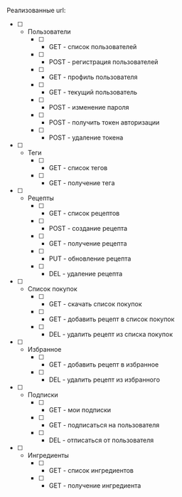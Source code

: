 Реализованные url:

- [ ] - Пользователи
    - [ ] - GET - список пользователей
    - [ ] - POST - регистрация пользователей
    - [ ] - GET - профиль пользователя
    - [ ] - GET - текущий пользователь
    - [ ] - POST - изменение пароля
    - [ ] - POST - получить токен авторизации
    - [ ] - POST - удаление токена
- [ ] - Теги
    - [ ] - GET - список тегов
    - [ ] - GET - получение тега
- [ ] - Рецепты
    - [ ] - GET - список рецептов
    - [ ] - POST - создание рецепта
    - [ ] - GET - получение рецепта
    - [ ] - PUT - обновление рецепта
    - [ ] - DEL - удаление рецепта
- [ ] - Список покупок
    - [ ] - GET - скачать список покупок
    - [ ] - GET - добавить рецепт в список покупок
    - [ ] - DEL - удалить рецепт из списка покупок
- [ ] - Избранное
    - [ ] - GET - добавить рецепт в избранное
    - [ ] - DEL - удалить рецепт из избранного
- [ ] - Подписки
    - [ ] - GET - мои подписки
    - [ ] - GET - подписаться на пользователя
    - [ ] - DEL - отписаться от пользователя
- [ ] - Ингредиенты
    - [ ] - GET - список ингредиентов
    - [ ] - GET - получение ингредиента
